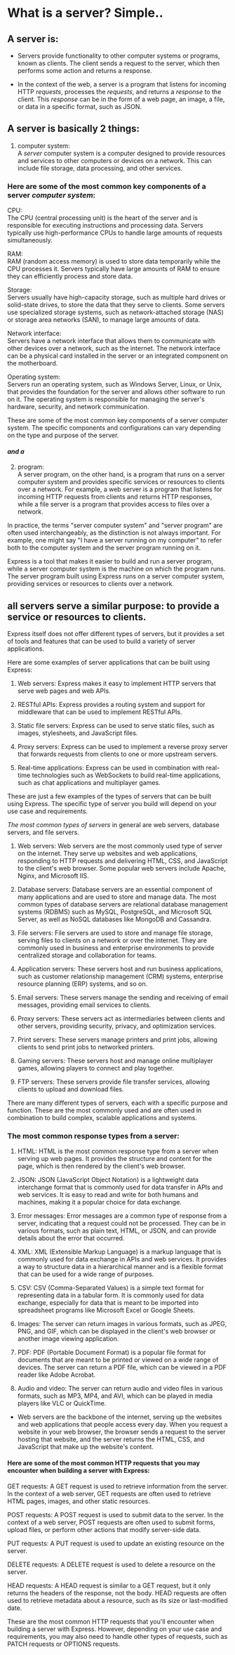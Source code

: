 # What is a server? Simple..  

## A server is:  

- Servers provide functionality to other computer systems or programs, known as clients. The client sends a request to the server, which then performs some action and returns a response.
  
- In the context of the web, a server is a program that listens for incoming HTTP *requests*, processes the *requests*, and returns a *response* to the client. This *response* can be in the form of a web page, an image, a file, or data in a specific format, such as JSON.
  
## A server is basically 2 things:  
  
1. computer system:  
A *server* computer system is a computer designed to provide resources and services to other computers or devices on a network. This can include file storage, data processing, and other services.  
### Here are some of the most common key components of a server *computer system*:
  
  CPU:  
The CPU (central processing unit) is the heart of the server and is responsible for executing instructions and processing data. Servers typically use high-performance CPUs to handle large amounts of requests simultaneously.  
  
  RAM:  
RAM (random access memory) is used to store data temporarily while the CPU processes it. Servers typically have large amounts of RAM to ensure they can efficiently process and store data.  
  
  Storage:  
Servers usually have high-capacity storage, such as multiple hard drives or solid-state drives, to store the data that they serve to clients. Some servers use specialized storage systems, such as network-attached storage (NAS) or storage area networks (SAN), to manage large amounts of data.  
  
  Network interface:  
Servers have a network interface that allows them to communicate with other devices over a network, such as the internet. The network interface can be a physical card installed in the server or an integrated component on the motherboard.  
  
  Operating system:  
  Servers run an operating system, such as Windows Server, Linux, or Unix, that provides the foundation for the server and allows other software to run on it. The operating system is responsible for managing the server's hardware, security, and network communication.

These are some of the most common key components of a server computer system. The specific components and configurations can vary depending on the type and purpose of the server.

#### _and a_ 

2. program:  
A server program, on the other hand, is a program that runs on a server computer system and provides specific services or resources to clients over a network. For example, a web server is a program that listens for incoming HTTP requests from clients and returns HTTP responses, while a file server is a program that provides access to files over a network.

In practice, the terms "server computer system" and "server program" are often used interchangeably, as the distinction is not always important. For example, one might say "I have a server running on my computer" to refer both to the computer system and the server program running on it.  

Express is a tool that makes it easier to build and run a server program, while a server computer system is the machine on which the program runs. The server program built using Express runs on a server computer system, providing services or resources to clients over a network.


## all servers serve a similar purpose: to provide a service or resources to clients.  

Express itself does not offer different types of servers, but it provides a set of tools and features that can be used to build a variety of server applications.  

Here are some examples of server applications that can be built using Express:  

1. Web servers: Express makes it easy to implement HTTP servers that serve web pages and web APIs.  

2. RESTful APIs: Express provides a routing system and support for middleware that can be used to implement RESTful APIs.  

3. Static file servers: Express can be used to serve static files, such as images, stylesheets, and JavaScript files.  

4. Proxy servers: Express can be used to implement a reverse proxy server that forwards requests from clients to one or more upstream servers.

5. Real-time applications: Express can be used in combination with real-time technologies such as WebSockets to build real-time applications, such as chat applications and multiplayer games.  
  
  These are just a few examples of the types of servers that can be built using Express. The specific type of server you build will depend on your use case and requirements.



*The most common types of servers* in general are web servers, database servers, and file servers.

1. Web servers: Web servers are the most commonly used type of server on the internet. They serve up websites and web applications, responding to HTTP requests and delivering HTML, CSS, and JavaScript to the client's web browser. Some popular web servers include Apache, Nginx, and Microsoft IIS.

2. Database servers: Database servers are an essential component of many applications and are used to store and manage data. The most common types of database servers are relational database management systems (RDBMS) such as MySQL, PostgreSQL, and Microsoft SQL Server, as well as NoSQL databases like MongoDB and Cassandra.

3. File servers: File servers are used to store and manage file storage, serving files to clients on a network or over the internet. They are commonly used in business and enterprise environments to provide centralized storage and collaboration for teams.  

4. Application servers: These servers host and run business applications, such as customer relationship management (CRM) systems, enterprise resource planning (ERP) systems, and so on.  

5. Email servers: These servers manage the sending and receiving of email messages, providing email services to clients.  

6. Proxy servers: These servers act as intermediaries between clients and other servers, providing security, privacy, and optimization services.  

7. Print servers: These servers manage printers and print jobs, allowing clients to send print jobs to networked printers.  

8. Gaming servers: These servers host and manage online multiplayer games, allowing players to connect and play together.  

9. FTP servers: These servers provide file transfer services, allowing clients to upload and download files.
  
  There are many different types of servers, each with a specific purpose and function. These are the most commonly used and are often used in combination to build complex, scalable applications and systems.  

### The most common response types from a server:

1. HTML: HTML is the most common response type from a server when serving up web pages. It provides the structure and content for the page, which is then rendered by the client's web browser.

2. JSON: JSON (JavaScript Object Notation) is a lightweight data interchange format that is commonly used for data transfer in APIs and web services. It is easy to read and write for both humans and machines, making it a popular choice for data exchange.

3. Error messages: Error messages are a common type of response from a server, indicating that a request could not be processed. They can be in various formats, such as plain text, HTML, or JSON, and can provide details about the error that occurred.

4. XML: XML (Extensible Markup Language) is a markup language that is commonly used for data exchange in APIs and web services. It provides a way to structure data in a hierarchical manner and is a flexible format that can be used for a wide range of purposes.

5. CSV: CSV (Comma-Separated Values) is a simple text format for representing data in a tabular form. It is commonly used for data exchange, especially for data that is meant to be imported into spreadsheet programs like Microsoft Excel or Google Sheets.

6. Images: The server can return images in various formats, such as JPEG, PNG, and GIF, which can be displayed in the client's web browser or another image viewing application.

7. PDF: PDF (Portable Document Format) is a popular file format for documents that are meant to be printed or viewed on a wide range of devices. The server can return a PDF file, which can be viewed in a PDF reader like Adobe Acrobat.

8. Audio and video: The server can return audio and video files in various formats, such as MP3, MP4, and AVI, which can be played in media players like VLC or QuickTime.

- Web servers are the backbone of the internet, serving up the websites and web applications that people access every day. When you request a website in your web browser, the browser sends a request to the server hosting that website, and the server returns the HTML, CSS, and JavaScript that make up the website's content.  

#### Here are some of the most common HTTP requests that you may encounter when building a server with Express:  


GET requests: A GET request is used to retrieve information from the server. In the context of a web server, GET requests are often used to retrieve HTML pages, images, and other static resources.  


POST requests: A POST request is used to submit data to the server. In the context of a web server, POST requests are often used to submit forms, upload files, or perform other actions that modify server-side data.  


PUT requests: A PUT request is used to update an existing resource on the server.  


DELETE requests: A DELETE request is used to delete a resource on the server.  


HEAD requests: A HEAD request is similar to a GET request, but it only returns the headers of the response, not the body. HEAD requests are often used to retrieve metadata about a resource, such as its size or last-modified date.  


These are the most common HTTP requests that you'll encounter when building a server with Express. However, depending on your use case and requirements, you may also need to handle other types of requests, such as PATCH requests or OPTIONS requests.
